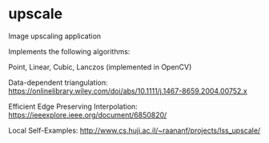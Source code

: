 # upscale
Image upscaling application

Implements the following algorithms:

Point, Linear, Cubic, Lanczos (implemented in OpenCV)

Data-dependent triangulation:
https://onlinelibrary.wiley.com/doi/abs/10.1111/j.1467-8659.2004.00752.x

Efficient Edge Preserving Interpolation:
https://ieeexplore.ieee.org/document/6850820/

Local Self-Examples:
http://www.cs.huji.ac.il/~raananf/projects/lss_upscale/
